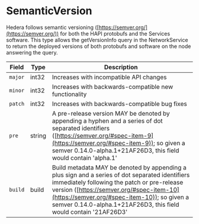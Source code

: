 # SemanticVersion

Hedera follows semantic versioning ([https://semver.org/](https://semver.org/)) for both the HAPI protobufs and the Services software. This type allows the getVersionInfo query in the NetworkService to return the deployed versions of both protobufs and software on the node answering the query.

| Field   | Type   | Description                                                                                                                                                                                                                                                                                                    |
| ------- | ------ | -------------------------------------------------------------------------------------------------------------------------------------------------------------------------------------------------------------------------------------------------------------------------------------------------------------- |
| `major` | int32  | Increases with incompatible API changes                                                                                                                                                                                                                                                                        |
| `minor` | int32  | Increases with backwards-compatible new functionality                                                                                                                                                                                                                                                          |
| `patch` | int32  | Increases with backwards-compatible bug fixes                                                                                                                                                                                                                                                                  |
| `pre`   | string | A pre-release version MAY be denoted by appending a hyphen and a series of dot separated identifiers ([https://semver.org/#spec-item-9](https://semver.org/#spec-item-9)); so given a semver 0.14.0-alpha.1+21AF26D3, this field would contain 'alpha.1'                                                       |
| `build` | build  | Build metadata MAY be denoted by appending a plus sign and a series of dot separated identifiers immediately following the patch or pre-release version ([https://semver.org/#spec-item-10](https://semver.org/#spec-item-10)); so given a semver 0.14.0-alpha.1+21AF26D3, this field would contain '21AF26D3' |

####
